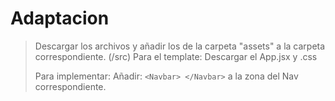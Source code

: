 # Adaptacion
> Descargar los archivos y añadir los de la carpeta "assets" a la carpeta correspondiente. (/src)
> Para el template: Descargar el App.jsx y .css
>
> Para implementar:
> Añadir:       `<Navbar> </Navbar>` a la zona del Nav correspondiente.
> 
